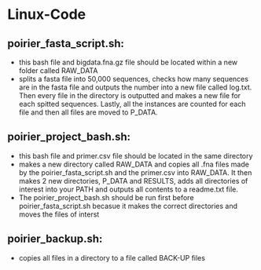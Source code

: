 # Linux-Code

## poirier_fasta_script.sh:
- this bash file and bigdata.fna.gz file should be located within a new folder called RAW_DATA
- splits a fasta file into 50,000 sequences, checks how many sequences are in the fasta file and outputs the number into a new file called log.txt. Then every file in the directory is outputted and makes a new file for each spitted sequences. Lastly, all the instances are counted for each file and then all files are moved to P_DATA. 

## poirier_project_bash.sh:
- this bash file and primer.csv file should be located in the same directory
- makes a new directory called RAW_DATA and copies all .fna files made by the poirier_fasta_script.sh and the primer.csv into RAW_DATA. It then makes 2 new directories, P_DATA and RESULTS, adds all directories of interest into your PATH and outputs all contents to a readme.txt file.
- The poirier_project_bash.sh should be run first before poirier_fasta_script.sh becasue it makes the correct directories and moves the files of interst

## poirier_backup.sh:
- copies all files in a directory to a file called BACK-UP files 


